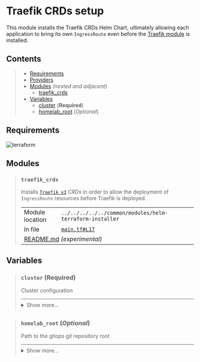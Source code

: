 # Traefik CRDs setup

This module installs the Traefik CRDs Helm Chart, ultimately allowing each application to bring its own `IngressRoute`
even before the [Traefik module](../traefik/README.md) is installed.

## Contents

<blockquote><!-- contents:start -->

- [Requirements](#requirements)
- [Providers](#providers)
- [Modules](#modules) _(nested and adjacent)_
  - [traefik_crds](#traefik_crds)
- [Variables](#variables)
  - [cluster](#cluster-required) (**Required**)
  - [homelab_root](#homelab_root-optional) (*Optional*)
</blockquote><!-- contents:end -->

## Requirements
  
![terraform](https://img.shields.io/badge/terraform->=1.8.0-d3287d?logo=terraform)

## Modules
  
<blockquote><!-- module:"traefik_crds":start -->

### `traefik_crds`

Installs [`Traefik v3`](https://github.com/traefik/traefik) *CRDs* in order to allow the deployment of `IngressRoute` resources before Traefik is deployed.
  <table>
    <tr>
      <td>Module location</td>
      <td><code>../../../../../common/modules/helm-terraform-installer</code></td>
    </tr>
    <tr>
      <td>In file</td>
      <td><a href="./main.tf#L17"><code>main.tf#L17</code></a></td>
    </tr>
    <tr>
      <td colspan="2"><a href="../../../../../common/modules/helm-terraform-installer/README.md">README.md</a> <em>(experimental)</em></td>
    </tr>
  </table>
</blockquote><!-- module:"traefik_crds":end -->

## Variables
  
<blockquote><!-- variable:"cluster":start -->

### `cluster` (**Required**)

Cluster configuration

<details style="border-top-color: inherit; border-top-width: 0.1em; border-top-style: solid; padding-top: 0.5em; padding-bottom: 0.5em;">
  <summary>Show more...</summary>

  **Type**:
  ```hcl
  object({
    name    = string
    lb_cidr = string
    domain  = string
  })
  ```
  In file: <a href="./variables.tf#L8"><code>variables.tf#L8</code></a>

</details>
</blockquote><!-- variable:"cluster":end -->
<blockquote><!-- variable:"homelab_root":start -->

### `homelab_root` (*Optional*)

Path to the gitops git repository root

<details style="border-top-color: inherit; border-top-width: 0.1em; border-top-style: solid; padding-top: 0.5em; padding-bottom: 0.5em;">
  <summary>Show more...</summary>

  **Type**:
  ```hcl
  string
  ```
  **Default**:
  ```json
  "~/Documents/homelab-tofu/"
  ```
  In file: <a href="./variables.tf#L1"><code>variables.tf#L1</code></a>

</details>
</blockquote><!-- variable:"homelab_root":end -->